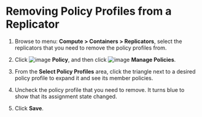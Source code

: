 # Removing Policy Profiles from a Replicator

1. Browse to menu: **Compute > Containers > Replicators**,
   select the replicators that you need to remove the policy
   profiles from.

2. Click ![image](../images/1941.png) **Policy**, and then click
   ![image](../images/1851.png) **Manage Policies**.

3. From the **Select Policy Profiles** area, click the triangle
   next to a desired policy profile to expand it and see its
   member policies.

4. Uncheck the policy profile that you need to remove. It turns
   blue to show that its assignment state changed.

5. Click **Save**.
